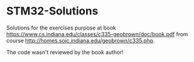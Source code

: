 STM32-Solutions
==============

Solutions for the exercises purpose at book https://www.cs.indiana.edu/classes/c335-geobrown/doc/book.pdf from course http://homes.soic.indiana.edu/geobrown/c335.php.

The code wasn't reviewed by the book author!
